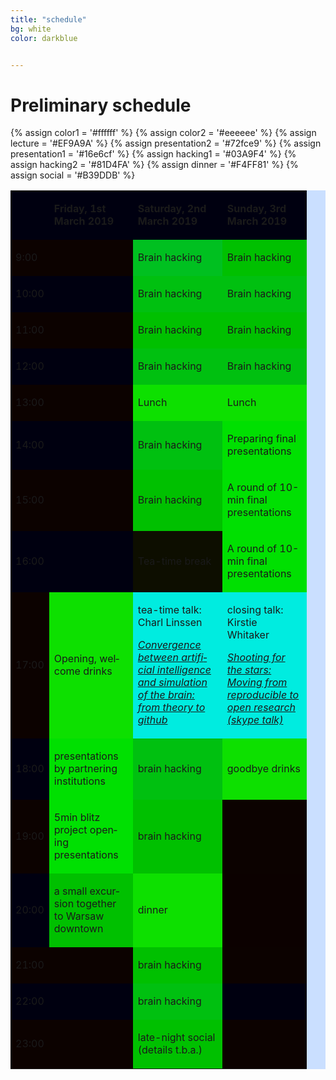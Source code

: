 ```yaml
---
title: "schedule"
bg: white
color: darkblue


---
```


# Preliminary schedule



{% assign color1 = '#ffffff' %}
{% assign color2 = '#eeeeee' %}
{% assign lecture = '#EF9A9A' %}
{% assign presentation2 = '#72fce9' %}
{% assign presentation1 = '#16e6cf' %}
{% assign hacking1 = '#03A9F4' %}
{% assign hacking2 = '#81D4FA' %}
{% assign dinner = '#F4FF81' %}
{% assign social = '#B39DDB' %}


<table width="421" cellspacing="0" cellpadding="4" bgcolor="#cadfff">
<tbody>
<tr>
<td  bgcolor="{{ color1 }}"  width="24" height="12">&nbsp;</td>
<td bgcolor="{{ color1 }}" width="118">
<p lang="en-US"><span lang="en-US"><strong>Friday, 1st March 2019</strong></span></p>
</td>
<td bgcolor="{{ color1 }}" width="127">
<p lang="en-US"><span lang="en-US"><strong>Saturday, 2nd March 2019</strong></span></p>
</td>
<td bgcolor="{{ color1 }}" width="119">
<p lang="en-US"><span lang="en-US"><strong>Sunday, 3rd March 2019</strong></span></p>
</td>
</tr>


<tr>
<td bgcolor="{{  color2  }}" width="24" height="24">
<p lang="en-US">9:00</p>
</td>
<td bgcolor="{{  color2  }}" width="118">&nbsp;</td>
<td bgcolor="{{ hacking2 }}" width="127">
<p lang="en-US"><span lang="en-US">Brain hacking</span></p>
</td>
<td bgcolor="{{  hacking2  }}" width="119"><p lang="en-US"><span lang="en-US">Brain hacking</span></p></td>
</tr>

<tr>
<td bgcolor="{{ color1 }}" width="24" height="5">
<p lang="en-US">10:00</p>
</td>
<td bgcolor="{{ color1 }}" width="118">&nbsp;</td>
<td bgcolor="{{ hacking1 }}" width="127">
<p lang="en-US"><span lang="en-US">Brain hacking</span></p>
</td>
<td bgcolor="{{ hacking1 }}" width="119">
<p lang="en-US"><span lang="en-US">Brain hacking</span></p>
</td>
</tr>

<tr>
<td bgcolor="{{  color2  }}" width="24" height="5">
<p lang="en-US">11:00</p>
</td>
<td bgcolor="{{  color2  }}" width="118">&nbsp;</td>
<td bgcolor="{{  hacking2  }}" width="127">
<p lang="en-US"><span lang="en-US">Brain hacking</span></p>
</td>
<td bgcolor="{{  hacking2  }}" width="119">
<p lang="en-US"><span lang="en-US">Brain hacking</span></p>
</td>
</tr>

<tr>
<td bgcolor="{{ color1 }}" width="24" height="5">
<p lang="en-US">12:00</p>
</td>
<td bgcolor="{{ color1 }}" width="118">&nbsp;</td>
<td bgcolor="{{ hacking1 }}" width="127">
<p lang="en-US"><span lang="en-US">Brain hacking</span></p>
</td>
<td bgcolor="{{ hacking1 }}" width="119">
<p lang="en-US"><span lang="en-US">Brain hacking</span></p>
</td>
</tr>

<tr>
<td bgcolor="{{  color2  }}" width="24" height="5">
<p lang="en-US">13:00</p>
</td>
<td bgcolor="{{  color2  }}" width="118">&nbsp;</td>
<td bgcolor="{{  dinner }}" width="127">
<p lang="en-US"><span lang="en-US">Lunch</span></p>
</td>
<td bgcolor="{{  dinner }}" width="119">
<p lang="en-US"><span lang="en-US">Lunch</span></p>
</td>
</tr>

<tr>
<td bgcolor="{{ color1 }}" width="24" height="5">
<p lang="en-US">14:00</p>
</td>
<td bgcolor="{{ color1 }}" width="118">&nbsp;</td>
<td bgcolor="{{ hacking1 }}" width="127">
<p lang="en-US"><span lang="en-US">Brain hacking</span></p>
</td>
<td bgcolor="{{ presentation1 }}" width="119">
<p lang="en-US"><span lang="en-US">Preparing final presentations</span></p>
</td>
</tr>

<tr>
<td bgcolor="{{  color2  }}" width="24" height="5">
<p lang="en-US">15:00</p>
</td>
<td bgcolor="{{  color2  }}" width="118">&nbsp;</td>
<td bgcolor="{{  hacking2  }}" width="127">
<p lang="en-US"><span lang="en-US">Brain hacking</span></p>
</td>
<td bgcolor="{{  presentation2  }}" width="119">
<p lang="en-US"><span lang="en-US">A round of 10-min final presentations</span></p>
</td>
</tr>

<tr>
<td bgcolor="{{ color1 }}" width="24" height="5">
<p lang="en-US">16:00</p>
</td>
<td bgcolor="{{ color1 }}" width="118">&nbsp;</td>
<td bgcolor="{{ dinner }}" width="127">
<p lang="en-US"><span lang="en-US">Tea-time break</span></p>
</td>
<td bgcolor="{{  presentation1  }}" width="119">
<p lang="en-US"><span lang="en-US">A round of 10-min final presentations</span></p>
</td>
</tr>

<tr>
<td bgcolor="{{  color2  }}" width="24" height="38">
<p lang="en-US">17:00</p>
</td>
<td bgcolor="{{  dinner }}" width="118">
<p lang="en-US"><span lang="en-US">Opening, welcome drinks</span></p>
</td>
<td bgcolor="{{  lecture  }}" width="127">
<p lang="en-US"><span lang="en-US">tea-time talk: Charl Linssen</span></p>
<p><span lang="en-US"><em><a href="{{ url }}index.html#charl">Convergence between artificial intelligence and simulation of the brain: from theory to github</a></em></span></p>
</td>
<td bgcolor="{{  lecture  }}" width="119">
<p lang="en-US"><span lang="en-US">closing talk: Kirstie Whitaker</span></p>
<p><span lang="en-US"><em><a href="{{ url }}index.html#kirstie">Shooting for the stars: Moving from reproducible to open research (skype talk)</a></em></span></p>
</td>
</tr>
<tr>
<td bgcolor="{{ color1 }}" width="24" height="13">
<p lang="en-US">18:00</p>
</td>
<td bgcolor="{{  presentation1  }}" width="118">
<p lang="en-US"><span lang="en-US">presentations by partnering institutions</span></p>
</td>
<td bgcolor="{{ hacking1 }}" width="127">
<p lang="en-US"><span lang="en-US">brain hacking</span></p>
</td>
<td bgcolor="{{  dinner }}" width="119">
<p lang="en-US"><span lang="en-US">goodbye drinks</span></p>
</td>
</tr>
<tr>
<td bgcolor="{{  color2  }}" width="24" height="38">
<p lang="en-US">19:00</p>
</td>
<td bgcolor="{{  presentation2  }}" width="118">
<p lang="en-US"><span lang="en-US">5min blitz project opening presentations</span></p>
</td>
<td bgcolor="{{  hacking2  }}" width="127">
<p lang="en-US"><span lang="en-US">brain hacking</span></p>
</td>
<td bgcolor="{{  color2  }}" width="119">&nbsp;</td>

</tr>
<tr>
<td bgcolor="{{ color1 }}" width="24" height="13">
<p lang="en-US">20:00</p>
</td>
<td bgcolor="{{  social  }}" width="118">
<p lang="en-US"><span lang="en-US">a small excursion together to Warsaw downtown</span></p>
</td>
<td bgcolor="{{  dinner }}" width="127">
<p lang="en-US"><span lang="en-US">dinner</span></p>
</td>
<td bgcolor="{{  color1  }}" width="119">&nbsp;</td>

</tr>
<tr>
<td bgcolor="{{  color2  }}" width="24" height="5">
<p lang="en-US">21:00</p>
</td>
<td bgcolor="{{  color2  }}" width="118">&nbsp;</td>
<td bgcolor="{{  hacking2  }}" width="127">
<p lang="en-US"><span lang="en-US">brain hacking</span></p>
</td>
<td bgcolor="{{  color2  }}" width="119">&nbsp;</td>
</tr>
<tr>
<td bgcolor="{{ color1 }}" width="24" height="5">
<p lang="en-US">22:00</p>
</td>
<td bgcolor="{{ color1 }}" width="118">&nbsp;</td>
<td bgcolor="{{ hacking1 }}" width="127">
<p lang="en-US"><span lang="en-US">brain hacking</span></p>
</td>
<td bgcolor="{{ color1 }}" width="119">&nbsp;</td>
</tr>
<tr>
<td bgcolor="{{  color2  }}" width="24" height="4">
<p lang="en-US">23:00</p>
</td>
<td bgcolor="{{  color2  }}" width="118">&nbsp;</td>
<td bgcolor="{{  social  }}" width="127">
<p lang="en-US"><span lang="en-US">late-night social (details t.b.a.)</span></p>
</td>
<td bgcolor="{{  color2  }}" width="119">&nbsp;</td>
</tr>

</tbody>
</table>
